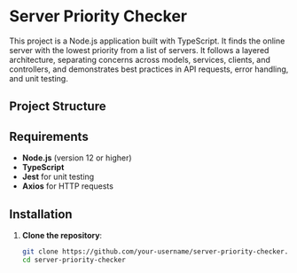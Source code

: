 # Server Priority Checker

This project is a Node.js application built with TypeScript. It finds the online server with the lowest priority from a list of servers. It follows a layered architecture, separating concerns across models, services, clients, and controllers, and demonstrates best practices in API requests, error handling, and unit testing.

## Project Structure


## Requirements

- **Node.js** (version 12 or higher)
- **TypeScript**
- **Jest** for unit testing
- **Axios** for HTTP requests

## Installation

1. **Clone the repository**:
   ```bash
   git clone https://github.com/your-username/server-priority-checker.git
   cd server-priority-checker
